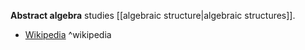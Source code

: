 **Abstract algebra** studies [[algebraic structure|algebraic structures]].

- [Wikipedia](https://en.wikipedia.org/wiki/Abstract_algebra) ^wikipedia